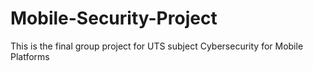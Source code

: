 # Mobile-Security-Project
This is the final group project for UTS subject Cybersecurity for Mobile Platforms
